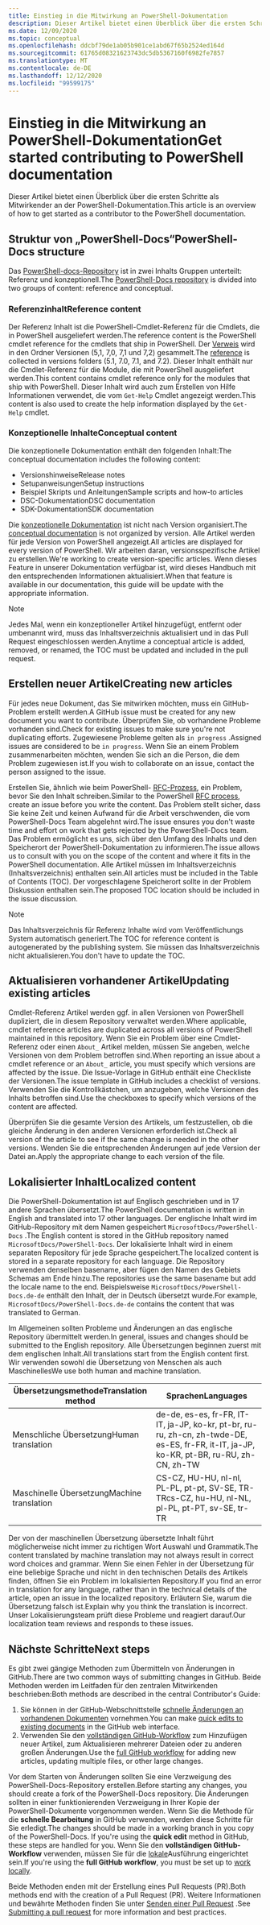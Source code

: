 ```yaml
---
title: Einstieg in die Mitwirkung an PowerShell-Dokumentation
description: Dieser Artikel bietet einen Überblick über die ersten Schritte als Mitwirkender an der PowerShell-Dokumentation.
ms.date: 12/09/2020
ms.topic: conceptual
ms.openlocfilehash: ddcbf79de1ab05b901ce1abd67f65b2524ed164d
ms.sourcegitcommit: 61765d08321623743dc5db5367160f6982fe7857
ms.translationtype: MT
ms.contentlocale: de-DE
ms.lasthandoff: 12/12/2020
ms.locfileid: "99599175"
---
```

# <a name="get-started-contributing-to-powershell-documentation"></a><span data-ttu-id="482fe-103">Einstieg in die Mitwirkung an PowerShell-Dokumentation</span><span class="sxs-lookup"><span data-stu-id="482fe-103">Get started contributing to PowerShell documentation</span></span>

<span data-ttu-id="482fe-104">Dieser Artikel bietet einen Überblick über die ersten Schritte als Mitwirkender an der PowerShell-Dokumentation.</span><span class="sxs-lookup"><span data-stu-id="482fe-104">This article is an overview of how to get started as a contributor to the PowerShell documentation.</span></span>

## <a name="powershell-docs-structure"></a><span data-ttu-id="482fe-105">Struktur von „PowerShell-Docs“</span><span class="sxs-lookup"><span data-stu-id="482fe-105">PowerShell-Docs structure</span></span>

<span data-ttu-id="482fe-106">Das [PowerShell-docs-Repository][psdocs] ist in zwei Inhalts Gruppen unterteilt: Referenz und konzeptionell.</span><span class="sxs-lookup"><span data-stu-id="482fe-106">The [PowerShell-Docs repository][psdocs] is divided into two groups of content: reference and conceptual.</span></span>

### <a name="reference-content"></a><span data-ttu-id="482fe-107">Referenzinhalt</span><span class="sxs-lookup"><span data-stu-id="482fe-107">Reference content</span></span>

<span data-ttu-id="482fe-108">Der Referenz Inhalt ist die PowerShell-Cmdlet-Referenz für die Cmdlets, die in PowerShell ausgeliefert werden.</span><span class="sxs-lookup"><span data-stu-id="482fe-108">The reference content is the PowerShell cmdlet reference for the cmdlets that ship in PowerShell.</span></span>
<span data-ttu-id="482fe-109">Der [Verweis][ref] wird in den Ordner Versionen (5,1, 7,0, 7,1 und 7,2) gesammelt.</span><span class="sxs-lookup"><span data-stu-id="482fe-109">The [reference][ref] is collected in versions folders (5.1, 7.0, 7.1, and 7.2).</span></span> <span data-ttu-id="482fe-110">Dieser Inhalt enthält nur die Cmdlet-Referenz für die Module, die mit PowerShell ausgeliefert werden.</span><span class="sxs-lookup"><span data-stu-id="482fe-110">This content contains cmdlet reference only for the modules that ship with PowerShell.</span></span> <span data-ttu-id="482fe-111">Dieser Inhalt wird auch zum Erstellen von Hilfe Informationen verwendet, die vom `Get-Help` Cmdlet angezeigt werden.</span><span class="sxs-lookup"><span data-stu-id="482fe-111">This content is also used to create the help information displayed by the `Get-Help` cmdlet.</span></span>

### <a name="conceptual-content"></a><span data-ttu-id="482fe-112">Konzeptionelle Inhalte</span><span class="sxs-lookup"><span data-stu-id="482fe-112">Conceptual content</span></span>

<span data-ttu-id="482fe-113">Die konzeptionelle Dokumentation enthält den folgenden Inhalt:</span><span class="sxs-lookup"><span data-stu-id="482fe-113">The conceptual documentation includes the following content:</span></span>

- <span data-ttu-id="482fe-114">Versionshinweise</span><span class="sxs-lookup"><span data-stu-id="482fe-114">Release notes</span></span>
- <span data-ttu-id="482fe-115">Setupanweisungen</span><span class="sxs-lookup"><span data-stu-id="482fe-115">Setup instructions</span></span>
- <span data-ttu-id="482fe-116">Beispiel Skripts und Anleitungen</span><span class="sxs-lookup"><span data-stu-id="482fe-116">Sample scripts and how-to articles</span></span>
- <span data-ttu-id="482fe-117">DSC-Dokumentation</span><span class="sxs-lookup"><span data-stu-id="482fe-117">DSC documentation</span></span>
- <span data-ttu-id="482fe-118">SDK-Dokumentation</span><span class="sxs-lookup"><span data-stu-id="482fe-118">SDK documentation</span></span>

<span data-ttu-id="482fe-119">Die [konzeptionelle Dokumentation][conceptual] ist nicht nach Version organisiert.</span><span class="sxs-lookup"><span data-stu-id="482fe-119">The [conceptual documentation][conceptual] is not organized by version.</span></span> <span data-ttu-id="482fe-120">Alle Artikel werden für jede Version von PowerShell angezeigt.</span><span class="sxs-lookup"><span data-stu-id="482fe-120">All articles are displayed for every version of PowerShell.</span></span> <span data-ttu-id="482fe-121">Wir arbeiten daran, versionsspezifische Artikel zu erstellen.</span><span class="sxs-lookup"><span data-stu-id="482fe-121">We're working to create version-specific articles.</span></span> <span data-ttu-id="482fe-122">Wenn dieses Feature in unserer Dokumentation verfügbar ist, wird dieses Handbuch mit den entsprechenden Informationen aktualisiert.</span><span class="sxs-lookup"><span data-stu-id="482fe-122">When that feature is available in our documentation, this guide will be update with the appropriate information.</span></span>

> [!NOTE]
> <span data-ttu-id="482fe-123">Jedes Mal, wenn ein konzeptioneller Artikel hinzugefügt, entfernt oder umbenannt wird, muss das Inhaltsverzeichnis aktualisiert und in das Pull Request eingeschlossen werden.</span><span class="sxs-lookup"><span data-stu-id="482fe-123">Anytime a conceptual article is added, removed, or renamed, the TOC must be updated and included in the pull request.</span></span>

## <a name="creating-new-articles"></a><span data-ttu-id="482fe-124">Erstellen neuer Artikel</span><span class="sxs-lookup"><span data-stu-id="482fe-124">Creating new articles</span></span>

<span data-ttu-id="482fe-125">Für jedes neue Dokument, das Sie mitwirken möchten, muss ein GitHub-Problem erstellt werden.</span><span class="sxs-lookup"><span data-stu-id="482fe-125">A GitHub issue must be created for any new document you want to contribute.</span></span> <span data-ttu-id="482fe-126">Überprüfen Sie, ob vorhandene Probleme vorhanden sind.</span><span class="sxs-lookup"><span data-stu-id="482fe-126">Check for existing issues to make sure you're not duplicating efforts.</span></span> <span data-ttu-id="482fe-127">Zugewiesene Probleme gelten als `in progress` .</span><span class="sxs-lookup"><span data-stu-id="482fe-127">Assigned issues are considered to be `in progress`.</span></span> <span data-ttu-id="482fe-128">Wenn Sie an einem Problem zusammenarbeiten möchten, wenden Sie sich an die Person, die dem Problem zugewiesen ist.</span><span class="sxs-lookup"><span data-stu-id="482fe-128">If you wish to collaborate on an issue, contact the person assigned to the issue.</span></span>

<span data-ttu-id="482fe-129">Erstellen Sie, ähnlich wie beim PowerShell- [RFC-Prozess][rfc], ein Problem, bevor Sie den Inhalt schreiben.</span><span class="sxs-lookup"><span data-stu-id="482fe-129">Similar to the PowerShell [RFC process][rfc], create an issue before you write the content.</span></span> <span data-ttu-id="482fe-130">Das Problem stellt sicher, dass Sie keine Zeit und keinen Aufwand für die Arbeit verschwenden, die vom PowerShell-Docs Team abgelehnt wird.</span><span class="sxs-lookup"><span data-stu-id="482fe-130">The issue ensures you don't waste time and effort on work that gets rejected by the PowerShell-Docs team.</span></span> <span data-ttu-id="482fe-131">Das Problem ermöglicht es uns, sich über den Umfang des Inhalts und den Speicherort der PowerShell-Dokumentation zu informieren.</span><span class="sxs-lookup"><span data-stu-id="482fe-131">The issue allows us to consult with you on the scope of the content and where it fits in the PowerShell documentation.</span></span> <span data-ttu-id="482fe-132">Alle Artikel müssen im Inhaltsverzeichnis (Inhaltsverzeichnis) enthalten sein.</span><span class="sxs-lookup"><span data-stu-id="482fe-132">All articles must be included in the Table of Contents (TOC).</span></span> <span data-ttu-id="482fe-133">Der vorgeschlagene Speicherort sollte in der Problem Diskussion enthalten sein.</span><span class="sxs-lookup"><span data-stu-id="482fe-133">The proposed TOC location should be included in the issue discussion.</span></span>

> [!NOTE]
> <span data-ttu-id="482fe-134">Das Inhaltsverzeichnis für Referenz Inhalte wird vom Veröffentlichungs System automatisch generiert.</span><span class="sxs-lookup"><span data-stu-id="482fe-134">The TOC for reference content is autogenerated by the publishing system.</span></span> <span data-ttu-id="482fe-135">Sie müssen das Inhaltsverzeichnis nicht aktualisieren.</span><span class="sxs-lookup"><span data-stu-id="482fe-135">You don't have to update the TOC.</span></span>

## <a name="updating-existing-articles"></a><span data-ttu-id="482fe-136">Aktualisieren vorhandener Artikel</span><span class="sxs-lookup"><span data-stu-id="482fe-136">Updating existing articles</span></span>

<span data-ttu-id="482fe-137">Cmdlet-Referenz Artikel werden ggf. in allen Versionen von PowerShell dupliziert, die in diesem Repository verwaltet werden.</span><span class="sxs-lookup"><span data-stu-id="482fe-137">Where applicable, cmdlet reference articles are duplicated across all versions of PowerShell maintained in this repository.</span></span> <span data-ttu-id="482fe-138">Wenn Sie ein Problem über eine Cmdlet-Referenz oder einen `About_` Artikel melden, müssen Sie angeben, welche Versionen von dem Problem betroffen sind.</span><span class="sxs-lookup"><span data-stu-id="482fe-138">When reporting an issue about a cmdlet reference or an `About_` article, you must specify which versions are affected by the issue.</span></span> <span data-ttu-id="482fe-139">Die Issue-Vorlage in GitHub enthält eine Checkliste der Versionen.</span><span class="sxs-lookup"><span data-stu-id="482fe-139">The issue template in GitHub includes a checklist of versions.</span></span> <span data-ttu-id="482fe-140">Verwenden Sie die Kontrollkästchen, um anzugeben, welche Versionen des Inhalts betroffen sind.</span><span class="sxs-lookup"><span data-stu-id="482fe-140">Use the checkboxes to specify which versions of the content are affected.</span></span>

<span data-ttu-id="482fe-141">Überprüfen Sie die gesamte Version des Artikels, um festzustellen, ob die gleiche Änderung in den anderen Versionen erforderlich ist.</span><span class="sxs-lookup"><span data-stu-id="482fe-141">Check all version of the article to see if the same change is needed in the other versions.</span></span> <span data-ttu-id="482fe-142">Wenden Sie die entsprechenden Änderungen auf jede Version der Datei an.</span><span class="sxs-lookup"><span data-stu-id="482fe-142">Apply the appropriate change to each version of the file.</span></span>

## <a name="localized-content"></a><span data-ttu-id="482fe-143">Lokalisierter Inhalt</span><span class="sxs-lookup"><span data-stu-id="482fe-143">Localized content</span></span>

<span data-ttu-id="482fe-144">Die PowerShell-Dokumentation ist auf Englisch geschrieben und in 17 andere Sprachen übersetzt.</span><span class="sxs-lookup"><span data-stu-id="482fe-144">The PowerShell documentation is written in English and translated into 17 other languages.</span></span> <span data-ttu-id="482fe-145">Der englische Inhalt wird im GitHub-Repository mit dem Namen gespeichert `MicrosoftDocs/PowerShell-Docs` .</span><span class="sxs-lookup"><span data-stu-id="482fe-145">The English content is stored in the GitHub repository named `MicrosoftDocs/PowerShell-Docs`.</span></span> <span data-ttu-id="482fe-146">Der lokalisierte Inhalt wird in einem separaten Repository für jede Sprache gespeichert.</span><span class="sxs-lookup"><span data-stu-id="482fe-146">The localized content is stored in a separate repository for each language.</span></span> <span data-ttu-id="482fe-147">Die Repository verwenden denselben basename, aber fügen den Namen des Gebiets Schemas am Ende hinzu.</span><span class="sxs-lookup"><span data-stu-id="482fe-147">The repositories use the same basename but add the locale name to the end.</span></span> <span data-ttu-id="482fe-148">Beispielsweise `MicrosoftDocs/PowerShell-Docs.de-de` enthält den Inhalt, der in Deutsch übersetzt wurde.</span><span class="sxs-lookup"><span data-stu-id="482fe-148">For example, `MicrosoftDocs/PowerShell-Docs.de-de` contains the content that was translated to German.</span></span>

<span data-ttu-id="482fe-149">Im Allgemeinen sollten Probleme und Änderungen an das englische Repository übermittelt werden.</span><span class="sxs-lookup"><span data-stu-id="482fe-149">In general, issues and changes should be submitted to the English repository.</span></span> <span data-ttu-id="482fe-150">Alle Übersetzungen beginnen zuerst mit dem englischen Inhalt.</span><span class="sxs-lookup"><span data-stu-id="482fe-150">All translations start from the English content first.</span></span> <span data-ttu-id="482fe-151">Wir verwenden sowohl die Übersetzung von Menschen als auch Maschinelles</span><span class="sxs-lookup"><span data-stu-id="482fe-151">We use both human and machine translation.</span></span>

| <span data-ttu-id="482fe-152">Übersetzungsmethode</span><span class="sxs-lookup"><span data-stu-id="482fe-152">Translation method</span></span>  |                              <span data-ttu-id="482fe-153">Sprachen</span><span class="sxs-lookup"><span data-stu-id="482fe-153">Languages</span></span>                               |
| ------------------- | -------------------------------------------------------------------- |
| <span data-ttu-id="482fe-154">Menschliche Übersetzung</span><span class="sxs-lookup"><span data-stu-id="482fe-154">Human translation</span></span>   | <span data-ttu-id="482fe-155">de-de, es-es, fr-FR, IT-IT, ja-JP, ko-kr, pt-br, ru-ru, zh-cn, zh-tw</span><span class="sxs-lookup"><span data-stu-id="482fe-155">de-DE, es-ES, fr-FR, it-IT, ja-JP, ko-KR, pt-BR, ru-RU, zh-CN, zh-TW</span></span> |
| <span data-ttu-id="482fe-156">Maschinelle Übersetzung</span><span class="sxs-lookup"><span data-stu-id="482fe-156">Machine translation</span></span> | <span data-ttu-id="482fe-157">CS-CZ, HU-HU, nl-nl, PL-PL, pt-pt, SV-SE, TR-TR</span><span class="sxs-lookup"><span data-stu-id="482fe-157">cs-CZ, hu-HU, nl-NL, pl-PL, pt-PT, sv-SE, tr-TR</span></span>                      |

<span data-ttu-id="482fe-158">Der von der maschinellen Übersetzung übersetzte Inhalt führt möglicherweise nicht immer zu richtigen Wort Auswahl und Grammatik.</span><span class="sxs-lookup"><span data-stu-id="482fe-158">The content translated by machine translation may not always result in correct word choices and grammar.</span></span> <span data-ttu-id="482fe-159">Wenn Sie einen Fehler in der Übersetzung für eine beliebige Sprache und nicht in den technischen Details des Artikels finden, öffnen Sie ein Problem im lokalisierten Repository.</span><span class="sxs-lookup"><span data-stu-id="482fe-159">If you find an error in translation for any language, rather than in the technical details of the article, open an issue in the localized repository.</span></span> <span data-ttu-id="482fe-160">Erläutern Sie, warum die Übersetzung falsch ist.</span><span class="sxs-lookup"><span data-stu-id="482fe-160">Explain why you think the translation is incorrect.</span></span> <span data-ttu-id="482fe-161">Unser Lokalisierungsteam prüft diese Probleme und reagiert darauf.</span><span class="sxs-lookup"><span data-stu-id="482fe-161">Our localization team reviews and responds to these issues.</span></span>

## <a name="next-steps"></a><span data-ttu-id="482fe-162">Nächste Schritte</span><span class="sxs-lookup"><span data-stu-id="482fe-162">Next steps</span></span>

<span data-ttu-id="482fe-163">Es gibt zwei gängige Methoden zum Übermitteln von Änderungen in GitHub.</span><span class="sxs-lookup"><span data-stu-id="482fe-163">There are two common ways of submitting changes in GitHub.</span></span> <span data-ttu-id="482fe-164">Beide Methoden werden im Leitfaden für den zentralen Mitwirkenden beschrieben:</span><span class="sxs-lookup"><span data-stu-id="482fe-164">Both methods are described in the central Contributor's Guide:</span></span>

1. <span data-ttu-id="482fe-165">Sie können in der GitHub-Webschnittstelle [schnelle Änderungen an vorhandenen Dokumenten](/contribute/#quick-edits-to-existing-documents) vornehmen.</span><span class="sxs-lookup"><span data-stu-id="482fe-165">You can make [quick edits to existing documents](/contribute/#quick-edits-to-existing-documents) in the GitHub web interface.</span></span>
1. <span data-ttu-id="482fe-166">Verwenden Sie den [vollständigen GitHub-Workflow][making-changes] zum Hinzufügen neuer Artikel, zum Aktualisieren mehrerer Dateien oder zu anderen großen Änderungen.</span><span class="sxs-lookup"><span data-stu-id="482fe-166">Use the [full GitHub workflow][making-changes] for adding new articles, updating multiple files, or other large changes.</span></span>

<span data-ttu-id="482fe-167">Vor dem Starten von Änderungen sollten Sie eine Verzweigung des PowerShell-Docs-Repository erstellen.</span><span class="sxs-lookup"><span data-stu-id="482fe-167">Before starting any changes, you should create a fork of the PowerShell-Docs repository.</span></span> <span data-ttu-id="482fe-168">Die Änderungen sollten in einer funktionierenden Verzweigung in Ihrer Kopie der PowerShell-Dokumente vorgenommen werden. Wenn Sie die Methode für die **schnelle Bearbeitung** in GitHub verwenden, werden diese Schritte für Sie erledigt.</span><span class="sxs-lookup"><span data-stu-id="482fe-168">The changes should be made in a working branch in you copy of the PowerShell-Docs. If you're using the **quick edit** method in GitHub, these steps are handled for you.</span></span> <span data-ttu-id="482fe-169">Wenn Sie den **vollständigen GitHub-Workflow** verwenden, müssen Sie für die [lokale][fork]Ausführung eingerichtet sein.</span><span class="sxs-lookup"><span data-stu-id="482fe-169">If you're using the **full GitHub workflow**, you must be set up to [work locally][fork].</span></span>

<span data-ttu-id="482fe-170">Beide Methoden enden mit der Erstellung eines Pull Requests (PR).</span><span class="sxs-lookup"><span data-stu-id="482fe-170">Both methods end with the creation of a Pull Request (PR).</span></span> <span data-ttu-id="482fe-171">Weitere Informationen und bewährte Methoden finden Sie unter [Senden einer Pull Request](pull-requests.md) .</span><span class="sxs-lookup"><span data-stu-id="482fe-171">See [Submitting a pull request](pull-requests.md) for more information and best practices.</span></span>

<!--link refs-->
[conceptual]: https://github.com/MicrosoftDocs/PowerShell-Docs/tree/staging/reference/docs-conceptual
[fork]: /contribute/get-started-setup-local#fork-the-repository
[making-changes]: /contribute/how-to-write-workflows-major#making-your-changes
[psdocs]: https://github.com/MicrosoftDocs/PowerShell-Docs
[ref]: https://github.com/MicrosoftDocs/PowerShell-Docs/tree/staging/reference
[rfc]: https://github.com/PowerShell/powershell-rfc/blob/master/RFC0000-RFC-Process.md
